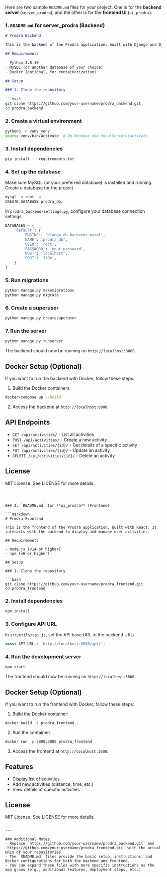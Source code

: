 Here are two sample `README.md` files for your project. One is for the **backend server** (`server_prodra`), and the other is for the **frontend UI** (`ui_prodra`).

### 1. `README.md` for **server_prodra** (Backend)

```markdown
# Prodra Backend

This is the backend of the Prodra application, built with Django and Django REST Framework. It handles user authentication, activity tracking, and communication with the frontend.

## Requirements

- Python 3.8.10
- MySQL (or another database of your choice)
- Docker (optional, for containerization)

## Setup

### 1. Clone the repository

```bash
git clone https://github.com/your-username/prodra_backend.git
cd prodra_backend
```

### 2. Create a virtual environment

```bash
python3 -m venv venv
source venv/bin/activate  # On Windows use venv\Scripts\activate
```

### 3. Install dependencies

```bash
pip install -r requirements.txt
```

### 4. Set up the database

Make sure MySQL (or your preferred database) is installed and running. Create a database for the project.

```bash
mysql -u root -p
CREATE DATABASE prodra_db;
```

In `prodra_backend/settings.py`, configure your database connection settings:

```python
DATABASES = {
    'default': {
        'ENGINE': 'django.db.backends.mysql',
        'NAME': 'prodra_db',
        'USER': 'root',
        'PASSWORD': 'your_password',
        'HOST': 'localhost',
        'PORT': '3306',
    }
}
```

### 5. Run migrations

```bash
python manage.py makemigrations
python manage.py migrate
```

### 6. Create a superuser

```bash
python manage.py createsuperuser
```

### 7. Run the server

```bash
python manage.py runserver
```

The backend should now be running on `http://localhost:8000`.

## Docker Setup (Optional)

If you want to run the backend with Docker, follow these steps:

1. Build the Docker containers:

```bash
docker-compose up --build
```

2. Access the backend at `http://localhost:8000`.

## API Endpoints

- `GET /api/activities/` - List all activities
- `POST /api/activities/` - Create a new activity
- `GET /api/activities/{id}/` - Get details of a specific activity
- `PUT /api/activities/{id}/` - Update an activity
- `DELETE /api/activities/{id}/` - Delete an activity

## License

MIT License. See LICENSE for more details.
```

---

### 2. `README.md` for **ui_prodra** (Frontend)

```markdown
# Prodra Frontend

This is the frontend of the Prodra application, built with React. It interacts with the backend to display and manage user activities.

## Requirements

- Node.js (v14 or higher)
- npm (v6 or higher)

## Setup

### 1. Clone the repository

```bash
git clone https://github.com/your-username/prodra_frontend.git
cd prodra_frontend
```

### 2. Install dependencies

```bash
npm install
```

### 3. Configure API URL

In `src/utils/api.js`, set the API base URL to the backend URL:

```javascript
const API_URL = 'http://localhost:8000/api/';
```

### 4. Run the development server

```bash
npm start
```

The frontend should now be running on `http://localhost:3000`.

## Docker Setup (Optional)

If you want to run the frontend with Docker, follow these steps:

1. Build the Docker container:

```bash
docker build -t prodra_frontend .
```

2. Run the container:

```bash
docker run -p 3000:3000 prodra_frontend
```

3. Access the frontend at `http://localhost:3000`.

## Features

- Display list of activities
- Add new activities (distance, time, etc.)
- View details of specific activities

## License

MIT License. See LICENSE for more details.
```

---

### Additional Notes:
- Replace `https://github.com/your-username/prodra_backend.git` and `https://github.com/your-username/prodra_frontend.git` with the actual URLs of your repositories.
- The `README.md` files provide the basic setup, instructions, and Docker configurations for both the backend and frontend.
- You can expand these files with more specific instructions as the app grows (e.g., additional features, deployment steps, etc.).
